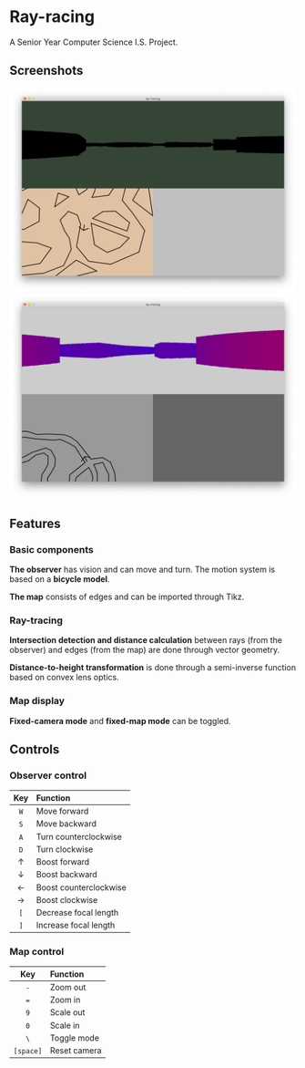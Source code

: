 # Ray-racing

A Senior Year Computer Science I.S. Project.

## Screenshots

![Screenshot](assets/screen1.png)
![Screenshot](assets/screen2.png)

## Features

### Basic components

**The observer** has vision and can move and turn. The motion system is based on a **bicycle model**.

**The map** consists of edges and can be imported through Tikz.

### Ray-tracing

**Intersection detection and distance calculation** between rays (from the observer) and edges (from the map) are done through vector geometry.

**Distance-to-height transformation** is done through a semi-inverse function based on convex lens optics.

### Map display

**Fixed-camera mode** and **fixed-map mode** can be toggled.

## Controls

### Observer control

|Key|Function|
|:---:|:---|
|`W`|Move forward|
|`S`|Move backward|
|`A`|Turn counterclockwise|
|`D`|Turn clockwise|
|&#8593;|Boost forward|
|&#8595;|Boost backward|
|&#8592;|Boost counterclockwise|
|&#8594;|Boost clockwise|
|`[`|Decrease focal length|
|`]`|Increase focal length|

### Map control

|Key|Function|
|:---:|:---|
|`-`|Zoom out|
|`=`|Zoom in|
|`9`|Scale out|
|`0`|Scale in|
|`\`|Toggle mode|
|`[space]`|Reset camera|

